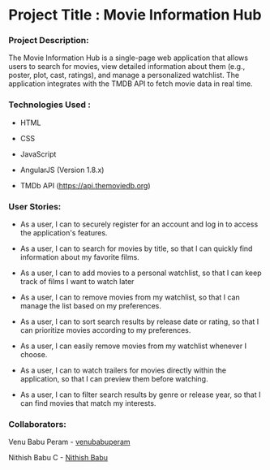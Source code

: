 # Project Title : Movie Information Hub
### Project Description:
The Movie Information Hub is a single-page web application that allows users to search for movies, view detailed information about them (e.g., poster, plot, cast, ratings), and manage a personalized watchlist. The application integrates with the TMDB API to fetch movie data in real time.
### Technologies Used :
* HTML

* CSS

* JavaScript

* AngularJS (Version 1.8.x)

* TMDb API (https://api.themoviedb.org)

### User Stories:

* As a user, I can to securely register for an account and log in to access the application's features.

* As a user, I can to search for movies by title, so that I can quickly find information about my favorite films.

* As a user, I can to add movies to a personal watchlist, so that I can keep track of films I want to watch later

* As a user, I can to remove movies from my watchlist, so that I can manage the list based on my preferences.
  
* As a user, I can to sort search results by release date or rating, so that I can prioritize movies according to my preferences.
  
* As a user, I can easily remove movies from my watchlist whenever I choose.

* As a user, I can to watch trailers for movies directly within the application, so that I can preview them before watching.

* As a user, I can to filter search results by genre or release year, so that I can find movies that match my interests.

### Collaborators:
Venu Babu Peram  - [venubabuperam](https://github.com/venubabuperam)

Nithish Babu C  - [Nithish Babu](https://github.com/cnithishbabu16)
